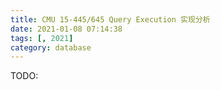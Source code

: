 ```yaml
---
title: CMU 15-445/645 Query Execution 实现分析
date: 2021-01-08 07:14:38
tags: [, 2021]
category: database
---
```


TODO:
